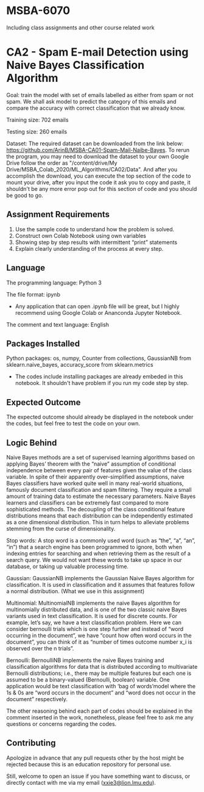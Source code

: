 # MSBA-6070
 Including class assignments and other course related work
 
# CA2 - Spam E-mail Detection using Naive Bayes Classification Algorithm 

Goal: train the model with set of emails labelled as either from spam or not spam. We shall ask model to predict the category of this emails and compare the accuracy with correct classification that we already know. 

Training size: 702 emails

Testing size: 260 emails

Dataset: The required dataset can be downloaded from the link below: https://github.com/ArinB/MSBA-CA01-Spam-Mail-Naibe-Bayes. To rerun the program, you may need to download the dataset to your own Google Drive follow the order as "/content/drive/My Drive/MSBA_Colab_2020/ML_Algorithms/CA02/Data". And after you accomplish the download, you can execute the top section of the code to mount your drive, after you input the code it ask you to copy and paste, it shouldn't be any more error pop out for this section of code and you should be good to go. 

## Assignment Requirements

1. Use the sample code to understand how the problem is solved. 
2. Construct own Colab Notebook using own variables 
3. Showing step by step results with intermittent “print” statements 
4. Explain clearly understanding of the process at every step.

## Language 

The programming language: Python 3

The file format: ipynb 
- Any application that can open .ipynb file will be great, but I highly recommend using Google Colab or Ananconda Jupyter Notebook.

The comment and text language: English 

## Packages Installed 
Python packages: 
os, numpy, Counter from collections, GaussianNB from sklearn.naive_bayes, accuracy_score from sklearn.metrics

- The codes include installing packages are already embeded in this notebook. It shouldn't have problem if you run my code step by step. 

## Expected Outcome
The expected outcome should already be displayed in the notebook under the codes, but feel free to test the code on your own.

## Logic Behind
Naive Bayes methods are a set of supervised learning algorithms based on applying Bayes’ theorem with the “naive” assumption of conditional independence between every pair of features given the value of the class variable. In spite of their apparently over-simplified assumptions, naive Bayes classifiers have worked quite well in many real-world situations, famously document classification and spam filtering. They require a small amount of training data to estimate the necessary parameters. Naive Bayes learners and classifiers can be extremely fast compared to more sophisticated methods. The decoupling of the class conditional feature distributions means that each distribution can be independently estimated as a one dimensional distribution. This in turn helps to alleviate problems stemming from the curse of dimensionality.

Stop words: A stop word is a commonly used word (such as “the”, “a”, “an”, “in”) that a search engine has been programmed to ignore, both when indexing entries for searching and when retrieving them as the result of a search query. We would not want these words to take up space in our database, or taking up valuable processing time. 

Gaussian: GaussianNB implements the Gaussian Naive Bayes algorithm for classification. It is used in classification and it assumes that features follow a normal distribution. (What we use in this assignment)

Multinomial: MultinomialNB implements the naive Bayes algorithm for multinomially distributed data, and is one of the two classic naive Bayes variants used in text classification. It is used for discrete counts. For example, let’s say, we have a text classification problem. Here we can consider bernoulli trials which is one step further and instead of “word occurring in the document”, we have “count how often word occurs in the document”, you can think of it as “number of times outcome number x_i is observed over the n trials”.

Bernoulli: BernoulliNB implements the naive Bayes training and classification algorithms for data that is distributed according to multivariate Bernoulli distributions; i.e., there may be multiple features but each one is assumed to be a binary-valued (Bernoulli, boolean) variable. One application would be text classification with ‘bag of words’model where the 1s & 0s are “word occurs in the document” and “word does not occur in the document” respectively.

The other reasoning behind each part of codes should be explained in the comment inserted in the work, nonetheless, please feel free to ask me any questions or concerns regarding the codes.

## Contributing
Apologize in advance that any pull requests other by the host might be rejected because this is an education repository for personal use. 

Still, welcome to open an issue if you have something want to discuss, or directly contact with me via my email (xxie3@lion.lmu.edu).
